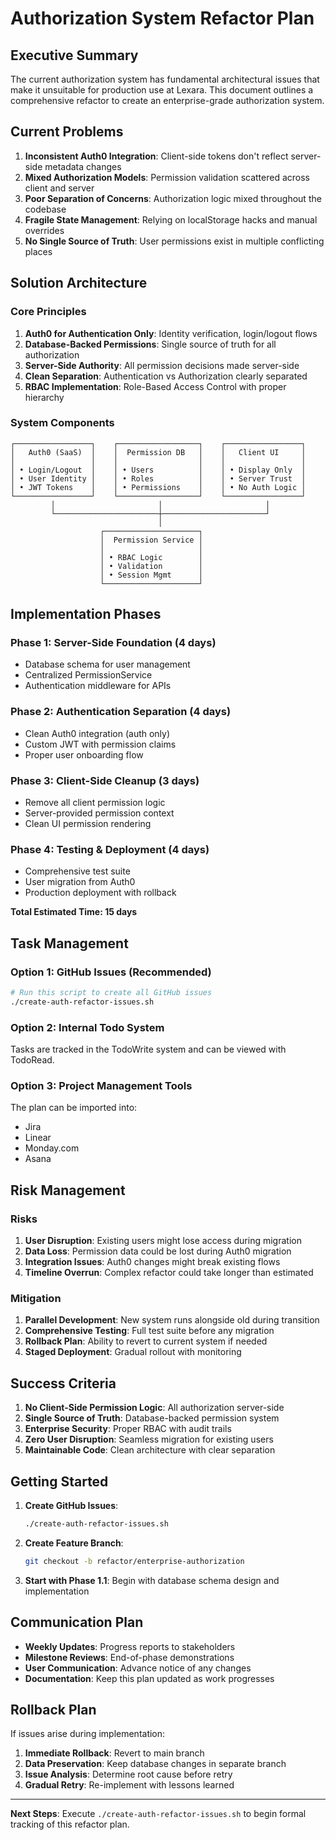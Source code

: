 # Authorization System Refactor Plan

## Executive Summary

The current authorization system has fundamental architectural issues that make it unsuitable for production use at Lexara. This document outlines a comprehensive refactor to create an enterprise-grade authorization system.

## Current Problems

1. **Inconsistent Auth0 Integration**: Client-side tokens don't reflect server-side metadata changes
2. **Mixed Authorization Models**: Permission validation scattered across client and server
3. **Poor Separation of Concerns**: Authorization logic mixed throughout the codebase
4. **Fragile State Management**: Relying on localStorage hacks and manual overrides
5. **No Single Source of Truth**: User permissions exist in multiple conflicting places

## Solution Architecture

### Core Principles

1. **Auth0 for Authentication Only**: Identity verification, login/logout flows
2. **Database-Backed Permissions**: Single source of truth for all authorization
3. **Server-Side Authority**: All permission decisions made server-side
4. **Clean Separation**: Authentication vs Authorization clearly separated
5. **RBAC Implementation**: Role-Based Access Control with proper hierarchy

### System Components

```
┌─────────────────┐    ┌──────────────────┐    ┌─────────────────┐
│   Auth0 (SaaS)  │    │  Permission DB   │    │   Client UI     │
│                 │    │                  │    │                 │
│ • Login/Logout  │    │ • Users          │    │ • Display Only  │
│ • User Identity │    │ • Roles          │    │ • Server Trust  │
│ • JWT Tokens    │    │ • Permissions    │    │ • No Auth Logic │
└─────────────────┘    └──────────────────┘    └─────────────────┘
         │                       │                       │
         └───────────────────────┼───────────────────────┘
                                 │
                    ┌─────────────────────┐
                    │  Permission Service │
                    │                     │
                    │ • RBAC Logic        │
                    │ • Validation        │
                    │ • Session Mgmt      │
                    └─────────────────────┘
```

## Implementation Phases

### Phase 1: Server-Side Foundation (4 days)
- Database schema for user management
- Centralized PermissionService
- Authentication middleware for APIs

### Phase 2: Authentication Separation (4 days)
- Clean Auth0 integration (auth only)
- Custom JWT with permission claims
- Proper user onboarding flow

### Phase 3: Client-Side Cleanup (3 days)
- Remove all client permission logic
- Server-provided permission context
- Clean UI permission rendering

### Phase 4: Testing & Deployment (4 days)
- Comprehensive test suite
- User migration from Auth0
- Production deployment with rollback

**Total Estimated Time: 15 days**

## Task Management

### Option 1: GitHub Issues (Recommended)
```bash
# Run this script to create all GitHub issues
./create-auth-refactor-issues.sh
```

### Option 2: Internal Todo System
Tasks are tracked in the TodoWrite system and can be viewed with TodoRead.

### Option 3: Project Management Tools
The plan can be imported into:
- Jira
- Linear
- Monday.com
- Asana

## Risk Management

### Risks
1. **User Disruption**: Existing users might lose access during migration
2. **Data Loss**: Permission data could be lost during Auth0 migration
3. **Integration Issues**: Auth0 changes might break existing flows
4. **Timeline Overrun**: Complex refactor could take longer than estimated

### Mitigation
1. **Parallel Development**: New system runs alongside old during transition
2. **Comprehensive Testing**: Full test suite before any migration
3. **Rollback Plan**: Ability to revert to current system if needed
4. **Staged Deployment**: Gradual rollout with monitoring

## Success Criteria

1. **No Client-Side Permission Logic**: All authorization server-side
2. **Single Source of Truth**: Database-backed permission system
3. **Enterprise Security**: Proper RBAC with audit trails
4. **Zero User Disruption**: Seamless migration for existing users
5. **Maintainable Code**: Clean architecture with clear separation

## Getting Started

1. **Create GitHub Issues**:
   ```bash
   ./create-auth-refactor-issues.sh
   ```

2. **Create Feature Branch**:
   ```bash
   git checkout -b refactor/enterprise-authorization
   ```

3. **Start with Phase 1.1**:
   Begin with database schema design and implementation

## Communication Plan

- **Weekly Updates**: Progress reports to stakeholders
- **Milestone Reviews**: End-of-phase demonstrations
- **User Communication**: Advance notice of any changes
- **Documentation**: Keep this plan updated as work progresses

## Rollback Plan

If issues arise during implementation:

1. **Immediate Rollback**: Revert to main branch
2. **Data Preservation**: Keep database changes in separate branch
3. **Issue Analysis**: Determine root cause before retry
4. **Gradual Retry**: Re-implement with lessons learned

---

**Next Steps**: Execute `./create-auth-refactor-issues.sh` to begin formal tracking of this refactor plan.
